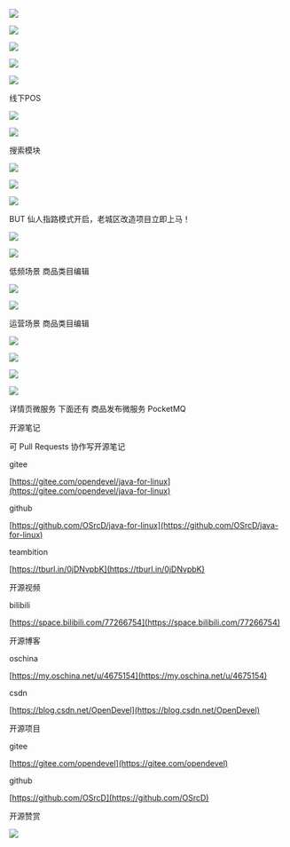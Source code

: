 ![](https://tcs.teambition.net/storage/3121b857341908bb65cfeaf9ec017af61079?Signature=eyJhbGciOiJIUzI1NiIsInR5cCI6IkpXVCJ9.eyJBcHBJRCI6IjU5Mzc3MGZmODM5NjMyMDAyZTAzNThmMSIsIl9hcHBJZCI6IjU5Mzc3MGZmODM5NjMyMDAyZTAzNThmMSIsIl9vcmdhbml6YXRpb25JZCI6IiIsImV4cCI6MTYxMjc5NjEzMSwiaWF0IjoxNjEyMTkxMzMxLCJyZXNvdXJjZSI6Ii9zdG9yYWdlLzMxMjFiODU3MzQxOTA4YmI2NWNmZWFmOWVjMDE3YWY2MTA3OSJ9.x9xbh5eLk8GfFNuhoQnbL2SYItfy4mWwEKk6vACgPaM&download=2020-09-17%20051102.jpg "")

![](https://tcs.teambition.net/storage/31217e409be3c0fe358342f9ba7c0450fd55?Signature=eyJhbGciOiJIUzI1NiIsInR5cCI6IkpXVCJ9.eyJBcHBJRCI6IjU5Mzc3MGZmODM5NjMyMDAyZTAzNThmMSIsIl9hcHBJZCI6IjU5Mzc3MGZmODM5NjMyMDAyZTAzNThmMSIsIl9vcmdhbml6YXRpb25JZCI6IiIsImV4cCI6MTYxMjc5NjEzMSwiaWF0IjoxNjEyMTkxMzMxLCJyZXNvdXJjZSI6Ii9zdG9yYWdlLzMxMjE3ZTQwOWJlM2MwZmUzNTgzNDJmOWJhN2MwNDUwZmQ1NSJ9.oH8UJKGW2d-iLf66J-SrsOC76cJrky0optclBRZl_EA&download=image.png "")

![](https://tcs.teambition.net/storage/312189b413291d2b8108eded74c27c1663b5?Signature=eyJhbGciOiJIUzI1NiIsInR5cCI6IkpXVCJ9.eyJBcHBJRCI6IjU5Mzc3MGZmODM5NjMyMDAyZTAzNThmMSIsIl9hcHBJZCI6IjU5Mzc3MGZmODM5NjMyMDAyZTAzNThmMSIsIl9vcmdhbml6YXRpb25JZCI6IiIsImV4cCI6MTYxMjc5NjEzMSwiaWF0IjoxNjEyMTkxMzMxLCJyZXNvdXJjZSI6Ii9zdG9yYWdlLzMxMjE4OWI0MTMyOTFkMmI4MTA4ZWRlZDc0YzI3YzE2NjNiNSJ9.2Wsz0TExydmoGHR_60A56lIONBcfPmiLI-EQvBM-xkQ&download=image.png "")

![](https://tcs.teambition.net/storage/31211278ef5890228ce72cadf487501b552a?Signature=eyJhbGciOiJIUzI1NiIsInR5cCI6IkpXVCJ9.eyJBcHBJRCI6IjU5Mzc3MGZmODM5NjMyMDAyZTAzNThmMSIsIl9hcHBJZCI6IjU5Mzc3MGZmODM5NjMyMDAyZTAzNThmMSIsIl9vcmdhbml6YXRpb25JZCI6IiIsImV4cCI6MTYxMjc5NjEzMSwiaWF0IjoxNjEyMTkxMzMxLCJyZXNvdXJjZSI6Ii9zdG9yYWdlLzMxMjExMjc4ZWY1ODkwMjI4Y2U3MmNhZGY0ODc1MDFiNTUyYSJ9.tHehJ8N9Em_JE40Yx7JZFYokTF967kM7GyqIgaJVyDk&download=image.png "")

![](https://tcs.teambition.net/storage/312104e94777e4efd60587f7ded614d32a99?Signature=eyJhbGciOiJIUzI1NiIsInR5cCI6IkpXVCJ9.eyJBcHBJRCI6IjU5Mzc3MGZmODM5NjMyMDAyZTAzNThmMSIsIl9hcHBJZCI6IjU5Mzc3MGZmODM5NjMyMDAyZTAzNThmMSIsIl9vcmdhbml6YXRpb25JZCI6IiIsImV4cCI6MTYxMjc5NjEzMSwiaWF0IjoxNjEyMTkxMzMxLCJyZXNvdXJjZSI6Ii9zdG9yYWdlLzMxMjEwNGU5NDc3N2U0ZWZkNjA1ODdmN2RlZDYxNGQzMmE5OSJ9.XniUQwjwewUpATyeSvVCDbNLubG9gCIbIk5ZRDB9d4w&download=image.png "")

线下POS

![](https://tcs.teambition.net/storage/31216c90574cc48cb248c6332ebb19dc5640?Signature=eyJhbGciOiJIUzI1NiIsInR5cCI6IkpXVCJ9.eyJBcHBJRCI6IjU5Mzc3MGZmODM5NjMyMDAyZTAzNThmMSIsIl9hcHBJZCI6IjU5Mzc3MGZmODM5NjMyMDAyZTAzNThmMSIsIl9vcmdhbml6YXRpb25JZCI6IiIsImV4cCI6MTYxMjc5NjEzMSwiaWF0IjoxNjEyMTkxMzMxLCJyZXNvdXJjZSI6Ii9zdG9yYWdlLzMxMjE2YzkwNTc0Y2M0OGNiMjQ4YzYzMzJlYmIxOWRjNTY0MCJ9.5fqnidOZLG2wkbPjBkFyQcjURPlN7-h4T4Vct8Eyv-g&download=image.png "")

![](https://tcs.teambition.net/storage/31219e82000f54e9130ff415b96facacb0b2?Signature=eyJhbGciOiJIUzI1NiIsInR5cCI6IkpXVCJ9.eyJBcHBJRCI6IjU5Mzc3MGZmODM5NjMyMDAyZTAzNThmMSIsIl9hcHBJZCI6IjU5Mzc3MGZmODM5NjMyMDAyZTAzNThmMSIsIl9vcmdhbml6YXRpb25JZCI6IiIsImV4cCI6MTYxMjc5NjEzMSwiaWF0IjoxNjEyMTkxMzMxLCJyZXNvdXJjZSI6Ii9zdG9yYWdlLzMxMjE5ZTgyMDAwZjU0ZTkxMzBmZjQxNWI5NmZhY2FjYjBiMiJ9.kTRVrrl21qANSPRdOCGTqao70S0bxQWDYanZj87OOl4&download=image.png "")



搜索模块

![](https://tcs.teambition.net/storage/31215fd2cfec747a95fd063149ab2d352e19?Signature=eyJhbGciOiJIUzI1NiIsInR5cCI6IkpXVCJ9.eyJBcHBJRCI6IjU5Mzc3MGZmODM5NjMyMDAyZTAzNThmMSIsIl9hcHBJZCI6IjU5Mzc3MGZmODM5NjMyMDAyZTAzNThmMSIsIl9vcmdhbml6YXRpb25JZCI6IiIsImV4cCI6MTYxMjc5NjEzMSwiaWF0IjoxNjEyMTkxMzMxLCJyZXNvdXJjZSI6Ii9zdG9yYWdlLzMxMjE1ZmQyY2ZlYzc0N2E5NWZkMDYzMTQ5YWIyZDM1MmUxOSJ9.vUVtUR5Yx0mSExelYfExT5o9o4vbcXFQ-7xHaGtBUMw&download=image.png "")

![](https://tcs.teambition.net/storage/31210b77d42f49834241009f82c0b9ee2625?Signature=eyJhbGciOiJIUzI1NiIsInR5cCI6IkpXVCJ9.eyJBcHBJRCI6IjU5Mzc3MGZmODM5NjMyMDAyZTAzNThmMSIsIl9hcHBJZCI6IjU5Mzc3MGZmODM5NjMyMDAyZTAzNThmMSIsIl9vcmdhbml6YXRpb25JZCI6IiIsImV4cCI6MTYxMjc5NjEzMSwiaWF0IjoxNjEyMTkxMzMxLCJyZXNvdXJjZSI6Ii9zdG9yYWdlLzMxMjEwYjc3ZDQyZjQ5ODM0MjQxMDA5ZjgyYzBiOWVlMjYyNSJ9.-jIzQMExjhD69sOokyLvsH-9QtR5Ixqx9zsO2oJomY0&download=image.png "")

![](https://tcs.teambition.net/storage/312109bfdfaaf6686cd746dbce4c6fa8eb1d?Signature=eyJhbGciOiJIUzI1NiIsInR5cCI6IkpXVCJ9.eyJBcHBJRCI6IjU5Mzc3MGZmODM5NjMyMDAyZTAzNThmMSIsIl9hcHBJZCI6IjU5Mzc3MGZmODM5NjMyMDAyZTAzNThmMSIsIl9vcmdhbml6YXRpb25JZCI6IiIsImV4cCI6MTYxMjc5NjEzMSwiaWF0IjoxNjEyMTkxMzMxLCJyZXNvdXJjZSI6Ii9zdG9yYWdlLzMxMjEwOWJmZGZhYWY2Njg2Y2Q3NDZkYmNlNGM2ZmE4ZWIxZCJ9.0SjNrSFZJXoReeOBTuG-emlUkvrYCyaHAbogd0GHuAo&download=image.png "")

BUT 仙人指路模式开启，老城区改造项目立即上马！

![](https://tcs.teambition.net/storage/3121f07d56dd1dbc78086a25f6d8bf54bb66?Signature=eyJhbGciOiJIUzI1NiIsInR5cCI6IkpXVCJ9.eyJBcHBJRCI6IjU5Mzc3MGZmODM5NjMyMDAyZTAzNThmMSIsIl9hcHBJZCI6IjU5Mzc3MGZmODM5NjMyMDAyZTAzNThmMSIsIl9vcmdhbml6YXRpb25JZCI6IiIsImV4cCI6MTYxMjc5NjEzMSwiaWF0IjoxNjEyMTkxMzMxLCJyZXNvdXJjZSI6Ii9zdG9yYWdlLzMxMjFmMDdkNTZkZDFkYmM3ODA4NmEyNWY2ZDhiZjU0YmI2NiJ9.skoJR-3PwZ0xuAcx8kvKwJEXT5CsotBgzjLjkQMATFc&download=image.png "")

![](https://tcs.teambition.net/storage/3121c17d1f78f255d01a6c4126e40f40b978?Signature=eyJhbGciOiJIUzI1NiIsInR5cCI6IkpXVCJ9.eyJBcHBJRCI6IjU5Mzc3MGZmODM5NjMyMDAyZTAzNThmMSIsIl9hcHBJZCI6IjU5Mzc3MGZmODM5NjMyMDAyZTAzNThmMSIsIl9vcmdhbml6YXRpb25JZCI6IiIsImV4cCI6MTYxMjc5NjEzMSwiaWF0IjoxNjEyMTkxMzMxLCJyZXNvdXJjZSI6Ii9zdG9yYWdlLzMxMjFjMTdkMWY3OGYyNTVkMDFhNmM0MTI2ZTQwZjQwYjk3OCJ9.auQ0yj16mFdOmxENEPu_bvfL0WtzCcCBFRnbSV-hMFs&download=image.png "")

低频场景 商品类目编辑

![](https://tcs.teambition.net/storage/3121e182e8502c31d495b120ddb40b440bf7?Signature=eyJhbGciOiJIUzI1NiIsInR5cCI6IkpXVCJ9.eyJBcHBJRCI6IjU5Mzc3MGZmODM5NjMyMDAyZTAzNThmMSIsIl9hcHBJZCI6IjU5Mzc3MGZmODM5NjMyMDAyZTAzNThmMSIsIl9vcmdhbml6YXRpb25JZCI6IiIsImV4cCI6MTYxMjc5NjEzMSwiaWF0IjoxNjEyMTkxMzMxLCJyZXNvdXJjZSI6Ii9zdG9yYWdlLzMxMjFlMTgyZTg1MDJjMzFkNDk1YjEyMGRkYjQwYjQ0MGJmNyJ9.wD04JQy-IFIeDBRFo5ETDMv5O6jztVrczBGLWAPiaN8&download=image.png "")

![](https://tcs.teambition.net/storage/3121a38e6bc9012adb281e27f4afc4c83a15?Signature=eyJhbGciOiJIUzI1NiIsInR5cCI6IkpXVCJ9.eyJBcHBJRCI6IjU5Mzc3MGZmODM5NjMyMDAyZTAzNThmMSIsIl9hcHBJZCI6IjU5Mzc3MGZmODM5NjMyMDAyZTAzNThmMSIsIl9vcmdhbml6YXRpb25JZCI6IiIsImV4cCI6MTYxMjc5NjEzMSwiaWF0IjoxNjEyMTkxMzMxLCJyZXNvdXJjZSI6Ii9zdG9yYWdlLzMxMjFhMzhlNmJjOTAxMmFkYjI4MWUyN2Y0YWZjNGM4M2ExNSJ9.muuDZ6w1o3A_wE32yvJRdxR9Rbjj5K8xQi_R7e07v1w&download=image.png "")

运营场景 商品类目编辑

![](https://tcs.teambition.net/storage/312100e993ad75a29a229d6ee27354f538f5?Signature=eyJhbGciOiJIUzI1NiIsInR5cCI6IkpXVCJ9.eyJBcHBJRCI6IjU5Mzc3MGZmODM5NjMyMDAyZTAzNThmMSIsIl9hcHBJZCI6IjU5Mzc3MGZmODM5NjMyMDAyZTAzNThmMSIsIl9vcmdhbml6YXRpb25JZCI6IiIsImV4cCI6MTYxMjc5NjEzMSwiaWF0IjoxNjEyMTkxMzMxLCJyZXNvdXJjZSI6Ii9zdG9yYWdlLzMxMjEwMGU5OTNhZDc1YTI5YTIyOWQ2ZWUyNzM1NGY1MzhmNSJ9.xiW-rn6C6rKZj23SV0cCj2LS0Ol-B31VD85Phspy8Yc&download=image.png "")

![](https://tcs.teambition.net/storage/3121db863864baea7d4a448e4792a41f74ae?Signature=eyJhbGciOiJIUzI1NiIsInR5cCI6IkpXVCJ9.eyJBcHBJRCI6IjU5Mzc3MGZmODM5NjMyMDAyZTAzNThmMSIsIl9hcHBJZCI6IjU5Mzc3MGZmODM5NjMyMDAyZTAzNThmMSIsIl9vcmdhbml6YXRpb25JZCI6IiIsImV4cCI6MTYxMjc5NjEzMSwiaWF0IjoxNjEyMTkxMzMxLCJyZXNvdXJjZSI6Ii9zdG9yYWdlLzMxMjFkYjg2Mzg2NGJhZWE3ZDRhNDQ4ZTQ3OTJhNDFmNzRhZSJ9.Wj5uzTnUMSHarvOAGnfo_MEIg7tbTLC3WZkiZy-FKRw&download=image.png "")

![](https://tcs.teambition.net/storage/3121c508e9c530040e6a55d0aca972585f0c?Signature=eyJhbGciOiJIUzI1NiIsInR5cCI6IkpXVCJ9.eyJBcHBJRCI6IjU5Mzc3MGZmODM5NjMyMDAyZTAzNThmMSIsIl9hcHBJZCI6IjU5Mzc3MGZmODM5NjMyMDAyZTAzNThmMSIsIl9vcmdhbml6YXRpb25JZCI6IiIsImV4cCI6MTYxMjc5NjEzMSwiaWF0IjoxNjEyMTkxMzMxLCJyZXNvdXJjZSI6Ii9zdG9yYWdlLzMxMjFjNTA4ZTljNTMwMDQwZTZhNTVkMGFjYTk3MjU4NWYwYyJ9.7HcbzcrmF7jVzFkewI7xckkaK6CqvQGNBTQSXbTR1_Q&download=image.png "")

![](https://tcs.teambition.net/storage/31216d7601ed22c9db036055ed65984b7746?Signature=eyJhbGciOiJIUzI1NiIsInR5cCI6IkpXVCJ9.eyJBcHBJRCI6IjU5Mzc3MGZmODM5NjMyMDAyZTAzNThmMSIsIl9hcHBJZCI6IjU5Mzc3MGZmODM5NjMyMDAyZTAzNThmMSIsIl9vcmdhbml6YXRpb25JZCI6IiIsImV4cCI6MTYxMjc5NjEzMSwiaWF0IjoxNjEyMTkxMzMxLCJyZXNvdXJjZSI6Ii9zdG9yYWdlLzMxMjE2ZDc2MDFlZDIyYzlkYjAzNjA1NWVkNjU5ODRiNzc0NiJ9.yU4IbLLva-Pd4Mt8FdDfD0vRhZzmns5KBH0OT21yfG4&download=image.png "")

详情页微服务 下面还有 商品发布微服务 PocketMQ

开源笔记

可 Pull Requests 协作写开源笔记

gitee

[https://gitee.com/opendevel/java-for-linux](https://gitee.com/opendevel/java-for-linux)

github

[https://github.com/OSrcD/java-for-linux](https://github.com/OSrcD/java-for-linux)

teambition

[https://tburl.in/0jDNvpbK](https://tburl.in/0jDNvpbK)

开源视频

bilibili

[https://space.bilibili.com/77266754](https://space.bilibili.com/77266754)

开源博客

oschina

[https://my.oschina.net/u/4675154](https://my.oschina.net/u/4675154)

csdn

[https://blog.csdn.net/OpenDevel](https://blog.csdn.net/OpenDevel)

开源项目

gitee

[https://gitee.com/opendevel](https://gitee.com/opendevel)

github

[https://github.com/OSrcD](https://github.com/OSrcD)

开源赞赏

![](https://tcs.teambition.net/storage/3121aed56e96d914e1046f3b498b493ce232?Signature=eyJhbGciOiJIUzI1NiIsInR5cCI6IkpXVCJ9.eyJBcHBJRCI6IjU5Mzc3MGZmODM5NjMyMDAyZTAzNThmMSIsIl9hcHBJZCI6IjU5Mzc3MGZmODM5NjMyMDAyZTAzNThmMSIsIl9vcmdhbml6YXRpb25JZCI6IiIsImV4cCI6MTYxMjc5NjEzMSwiaWF0IjoxNjEyMTkxMzMxLCJyZXNvdXJjZSI6Ii9zdG9yYWdlLzMxMjFhZWQ1NmU5NmQ5MTRlMTA0NmYzYjQ5OGI0OTNjZTIzMiJ9.pxmBykvPSai6E5x7HvqsavauCRcX4bNbETu10Y2cxcQ&download=image.png "")

